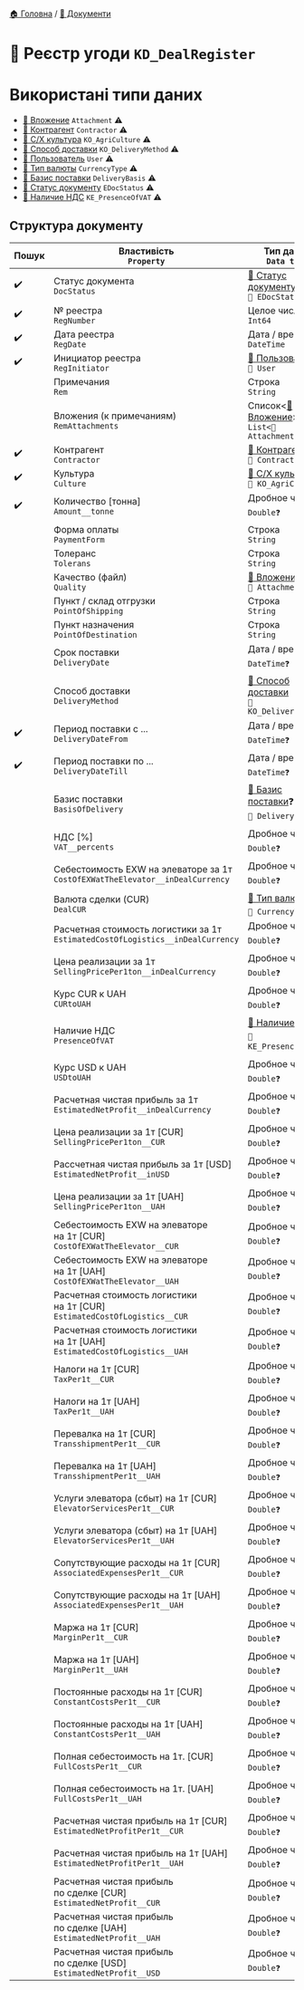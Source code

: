 ﻿[🏠 Головна](../README.MD) / [📕 Документи](./README.MD)  

# 📕 Реєстр угоди `KD_DealRegister`

# Використані типи даних
- [📘 Вложение](../Entities/Attachment.md) `Attachment` ⚠️
- [📘 Контрагент](../Entities/Contractor.md) `Contractor` ⚠️
- [📘 С/Х культура](../Entities/KO_AgriCulture.md) `KO_AgriCulture` ⚠️
- [📘 Способ доставки](../Entities/KO_DeliveryMethod.md) `KO_DeliveryMethod` ⚠️
- [📘 Пользователь](../Entities/User.md) `User` ⚠️
- [🎲 Тип валюты](../Enums/CurrencyType.md) `CurrencyType` ⚠️
- [🎲 Базис поставки](../Enums/DeliveryBasis.md) `DeliveryBasis` ⚠️
- [🎲 Статус документу](../Enums/EDocStatus.md) `EDocStatus` ⚠️
- [🎲 Наличие НДС](../Enums/KE_PresenceOfVAT.md) `KE_PresenceOfVAT` ⚠️

## Структура документу

| Пошук | Властивість </br> `Property` | Тип даних </br> `Data type` | Примітки |
| --- | --- | --- | --- |
| ✔️ | Статус документа </br> `DocStatus` | [🎲 Статус документу](../Enums/EDocStatus.md) </br> `🎲 EDocStatus` |  |
| ✔️ | № реестра </br> `RegNumber` | Целое число </br> `Int64` |  |
| ✔️ | Дата реестра </br> `RegDate` | Дата / время </br> `DateTime` |  |
| ✔️ | Инициатор реестра </br> `RegInitiator` | [📘 Пользователь](../Entities/User.md) </br> `📘 User` |  |
|  | Примечания </br> `Rem` | Строка </br> `String` |  |
|  | Вложения (к примечаниям) </br> `RemAttachments` | Список<[📘 Вложение](../Entities/Attachment.md)> </br> `List<📘 Attachment> `|  |
| ✔️ | Контрагент </br> `Contractor` | [📘 Контрагент](../Entities/Contractor.md) </br> `📘 Contractor` |  |
| ✔️ | Культура </br> `Culture` | [📘 С/Х культура](../Entities/KO_AgriCulture.md) </br> `📘 KO_AgriCulture` |  |
| ✔️ | Количество [тоннa] </br> `Amount__tonne` | Дробное число❓ </br> `Double❓` |  |
|  | Форма оплаты </br> `PaymentForm` | Строка </br> `String` |  |
|  | Толеранс </br> `Tolerans` | Строка </br> `String` |  |
|  | Качество (файл) </br> `Quality` | [📘 Вложение](../Entities/Attachment.md) </br> `📘 Attachment` |  |
|  | Пункт / склад отгрузки </br> `PointOfShipping` | Строка </br> `String` |  |
|  | Пункт назначения </br> `PointOfDestination` | Строка </br> `String` |  |
|  | Срок поставки </br> `DeliveryDate` | Дата / время❓ </br> `DateTime❓` |  |
|  | Способ доставки </br> `DeliveryMethod` | [📘 Способ доставки](../Entities/KO_DeliveryMethod.md) </br> `📘 KO_DeliveryMethod` |  |
| ✔️ | Период поставки с ... </br> `DeliveryDateFrom` | Дата / время❓ </br> `DateTime❓` |  |
| ✔️ | Период поставки по ... </br> `DeliveryDateTill` | Дата / время❓ </br> `DateTime❓` |  |
|  | Базис поставки </br> `BasisOfDelivery` | [🎲 Базис поставки](../Enums/DeliveryBasis.md)❓ </br> `🎲 DeliveryBasis❓` |  |
|  | НДС [%] </br> `VAT__percents` | Дробное число❓ </br> `Double❓` |  |
|  | Себестоимость EXW на элеваторе за 1т </br> `CostOfEXWatTheElevator__inDealCurrency` | Дробное число❓ </br> `Double❓` |  |
|  | Валюта сделки (CUR) </br> `DealCUR` | [🎲 Тип валюты](../Enums/CurrencyType.md)❓ </br> `🎲 CurrencyType` |  |
|  | Расчетная стоимость логистики за 1т </br> `EstimatedCostOfLogistics__inDealCurrency` | Дробное число❓ </br> `Double❓` |  |
|  | Цена реализации за 1т </br> `SellingPricePer1ton__inDealCurrency` | Дробное число❓ </br> `Double❓` |  |
|  | Курс CUR к UAH </br> `CURtoUAH` | Дробное число❓ </br> `Double❓` |  |
|  | Наличие НДС </br> `PresenceOfVAT` | [🎲 Наличие НДС](../Enums/KE_PresenceOfVAT.md)❓ </br> `🎲 KE_PresenceOfVAT❓` |  |
|  | Курс USD к UAH </br> `USDtoUAH` | Дробное число❓ </br> `Double❓` |  |
|  | Расчетная чистая прибыль за 1т </br> `EstimatedNetProfit__inDealCurrency` | Дробное число❓ </br> `Double❓` |  |
|  | Цена реализации за 1т [CUR] </br> `SellingPricePer1ton__CUR` | Дробное число❓ </br> `Double❓` |  |
|  | Рассчетная чистая прибыль за 1т [USD] </br> `EstimatedNetProfit__inUSD` | Дробное число❓ </br> `Double❓` |  |
|  | Цена реализации за 1т [UAH] </br> `SellingPricePer1ton__UAH` | Дробное число❓ </br> `Double❓` |  |
|  | Себестоимость EXW на элеваторе на 1т [CUR] </br> `CostOfEXWatTheElevator__CUR` | Дробное число❓ </br> `Double❓` |  |
|  | Себестоимость EXW на элеваторе на 1т [UAH] </br> `CostOfEXWatTheElevator__UAH` | Дробное число❓ </br> `Double❓` |  |
|  | Расчетная стоимость логистики на 1т [CUR] </br> `EstimatedCostOfLogistics__CUR` | Дробное число❓ </br> `Double❓` |  |
|  | Расчетная стоимость логистики на 1т [UAH] </br> `EstimatedCostOfLogistics__UAH` | Дробное число❓ </br> `Double❓` |  |
|  | Налоги на 1т [CUR] </br> `TaxPer1t__CUR` | Дробное число❓ </br> `Double❓` |  |
|  | Налоги на 1т [UAH] </br> `TaxPer1t__UAH` | Дробное число❓ </br> `Double❓` |  |
|  | Перевалка на 1т [CUR] </br> `TransshipmentPer1t__CUR` | Дробное число❓ </br> `Double❓` |  |
|  | Перевалка на 1т [UAH] </br> `TransshipmentPer1t__UAH` | Дробное число❓ </br> `Double❓` |  |
|  | Услуги элеватора (сбыт) на 1т [CUR] </br> `ElevatorServicesPer1t__CUR` | Дробное число❓ </br> `Double❓` |  |
|  | Услуги элеватора (сбыт) на 1т [UAH] </br> `ElevatorServicesPer1t__UAH` | Дробное число❓ </br> `Double❓` |  |
|  | Сопутствующие расходы на 1т [CUR] </br> `AssociatedExpensesPer1t__CUR` | Дробное число❓ </br> `Double❓` |  |
|  | Сопутствующие расходы на 1т [UAH] </br> `AssociatedExpensesPer1t__UAH` | Дробное число❓ </br> `Double❓` |  |
|  | Маржа на 1т [CUR] </br> `MarginPer1t__CUR` | Дробное число❓ </br> `Double❓` |  |
|  | Маржа на 1т [UAH] </br> `MarginPer1t__UAH` | Дробное число❓ </br> `Double❓` |  |
|  | Постоянные расходы на 1т [CUR] </br> `ConstantCostsPer1t__CUR` | Дробное число❓ </br> `Double❓` |  |
|  | Постоянные расходы на 1т [UAH] </br> `ConstantCostsPer1t__UAH` | Дробное число❓ </br> `Double❓` |  |
|  | Полная себестоимость на 1т. [CUR] </br> `FullCostsPer1t__CUR` | Дробное число❓ </br> `Double❓` |  |
|  | Полная себестоимость на 1т. [UAH] </br> `FullCostsPer1t__UAH` | Дробное число❓ </br> `Double❓` |  |
|  | Расчетная чистая прибыль на 1т [CUR] </br> `EstimatedNetProfitPer1t__CUR` | Дробное число❓ </br> `Double❓` |  |
|  | Расчетная чистая прибыль на 1т [UAH] </br> `EstimatedNetProfitPer1t__UAH` | Дробное число❓ </br> `Double❓` |  |
|  | Расчетная чистая прибыль по сделке [CUR] </br> `EstimatedNetProfit__CUR` | Дробное число❓ </br> `Double❓` |  |
|  | Расчетная чистая прибыль по сделке [UAH] </br> `EstimatedNetProfit__UAH` | Дробное число❓ </br> `Double❓` |  |
|  | Расчетная чистая прибыль по сделке [USD] </br> `EstimatedNetProfit__USD` | Дробное число❓ </br> `Double❓` |  |

